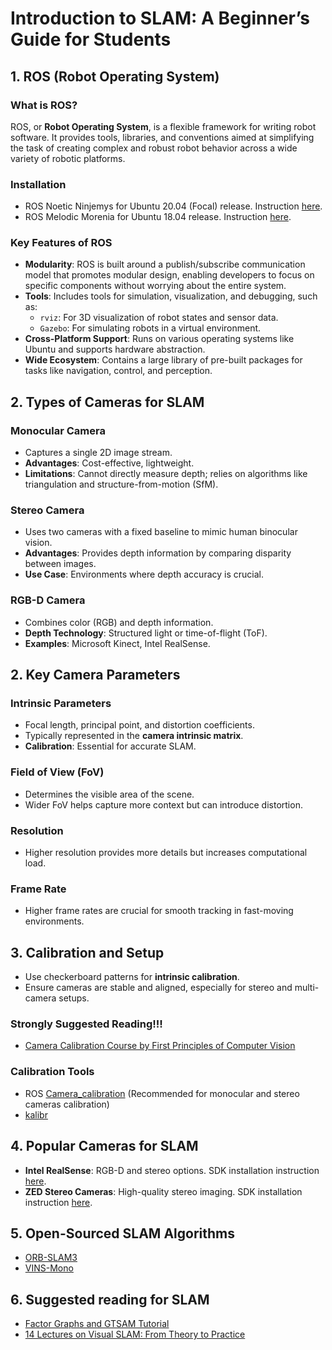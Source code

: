 # Introduction to SLAM: A Beginner’s Guide for Students

## 1. ROS (Robot Operating System)

### What is ROS?
ROS, or **Robot Operating System**, is a flexible framework for writing robot software. It provides tools, libraries, and conventions aimed at simplifying the task of creating complex and robust robot behavior across a wide variety of robotic platforms.

### Installation
- ROS Noetic Ninjemys for Ubuntu 20.04 (Focal) release. Instruction [here](https://wiki.ros.org/noetic/Installation/Ubuntu).
- ROS Melodic Morenia for Ubuntu 18.04 release. Instruction [here](https://wiki.ros.org/melodic/Installation/Ubuntu).

### Key Features of ROS
- **Modularity**: ROS is built around a publish/subscribe communication model that promotes modular design, enabling developers to focus on specific components without worrying about the entire system.
- **Tools**: Includes tools for simulation, visualization, and debugging, such as:
  - `rviz`: For 3D visualization of robot states and sensor data.
  - `Gazebo`: For simulating robots in a virtual environment.
- **Cross-Platform Support**: Runs on various operating systems like Ubuntu and supports hardware abstraction.
- **Wide Ecosystem**: Contains a large library of pre-built packages for tasks like navigation, control, and perception.

## 2. Types of Cameras for SLAM
### Monocular Camera
- Captures a single 2D image stream.
- **Advantages**: Cost-effective, lightweight.
- **Limitations**: Cannot directly measure depth; relies on algorithms like triangulation and structure-from-motion (SfM).

### Stereo Camera
- Uses two cameras with a fixed baseline to mimic human binocular vision.
- **Advantages**: Provides depth information by comparing disparity between images.
- **Use Case**: Environments where depth accuracy is crucial.

### RGB-D Camera
- Combines color (RGB) and depth information.
- **Depth Technology**: Structured light or time-of-flight (ToF).
- **Examples**: Microsoft Kinect, Intel RealSense.


## 2. Key Camera Parameters
### Intrinsic Parameters
- Focal length, principal point, and distortion coefficients.
- Typically represented in the **camera intrinsic matrix**.
- **Calibration**: Essential for accurate SLAM.

### Field of View (FoV)
- Determines the visible area of the scene.
- Wider FoV helps capture more context but can introduce distortion.

### Resolution
- Higher resolution provides more details but increases computational load.

### Frame Rate
- Higher frame rates are crucial for smooth tracking in fast-moving environments.


## 3. Calibration and Setup
- Use checkerboard patterns for **intrinsic calibration**.
- Ensure cameras are stable and aligned, especially for stereo and multi-camera setups.

### Strongly Suggested Reading!!!
- [Camera Calibration Course by First Principles of Computer Vision](https://www.youtube.com/playlist?list=PL2zRqk16wsdoCCLpou-dGo7QQNks1Ppzo)

### Calibration Tools
- ROS [Camera_calibration](https://wiki.ros.org/camera_calibration) (Recommended for monocular and stereo cameras calibration)
- [kalibr](https://github.com/ethz-asl/kalibr)

## 4. Popular Cameras for SLAM
- **Intel RealSense**: RGB-D and stereo options. SDK installation instruction [here](https://github.com/IntelRealSense/librealsense/blob/master/doc/distribution_linux.md).
- **ZED Stereo Cameras**: High-quality stereo imaging. SDK installation instruction [here](https://www.stereolabs.com/en-sg/developers/release).

## 5. Open-Sourced SLAM Algorithms
- [ORB-SLAM3](https://github.com/UZ-SLAMLab/ORB_SLAM3)
- [VINS-Mono](https://github.com/HKUST-Aerial-Robotics/VINS-Mono)

## 6. Suggested reading for SLAM
- [Factor Graphs and GTSAM Tutorial](https://gtsam.org/tutorials/intro.html)
- [14 Lectures on Visual SLAM: From Theory to Practice](https://github.com/gaoxiang12/slambook-en/blob/master/slambook-en.pdf)

